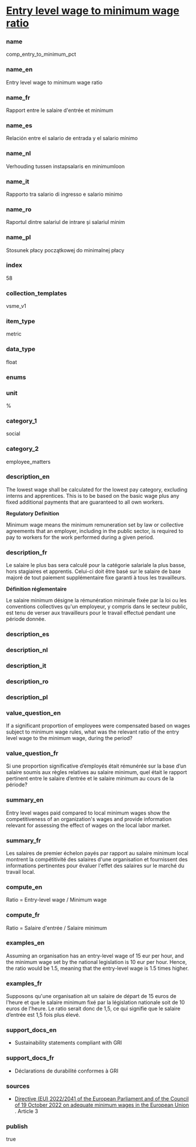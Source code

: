 
# [Entry level wage to minimum wage ratio](#comp_entry_to_minimum_pct)

### name

comp_entry_to_minimum_pct

### name_en

Entry level wage to minimum wage ratio

### name_fr

Rapport entre le salaire d'entrée et minimum

### name_es

Relación entre el salario de entrada y el salario mínimo

### name_nl

Verhouding tussen instapsalaris en minimumloon

### name_it

Rapporto tra salario di ingresso e salario minimo

### name_ro

Raportul dintre salariul de intrare și salariul minim

### name_pl

Stosunek płacy początkowej do minimalnej płacy

### index

58

### collection_templates

vsme_v1

### item_type

metric

### data_type

float

### enums



### unit

%

### category_1

social

### category_2

employee_matters

### description_en

The lowest wage shall be calculated for the lowest pay category, excluding interns and apprentices.
This is to be based on the basic wage plus any fixed additional payments that are guaranteed to all
own workers.

**Regulatory Definition**

Minimum wage means the minimum remuneration set by law or collective agreements that an employer,
including in the public sector, is required to pay to workers for the work performed during a given
period.


### description_fr

Le salaire le plus bas sera calculé pour la catégorie salariale la plus basse, hors stagiaires et
apprentis. Celui-ci doit être basé sur le salaire de base majoré de tout paiement supplémentaire
fixe garanti à tous les travailleurs.

**Définition réglementaire**

Le salaire minimum désigne la rémunération minimale fixée par la loi ou les conventions collectives
qu'un employeur, y compris dans le secteur public, est tenu de verser aux travailleurs pour le
travail effectué pendant une période donnée.

### description_es

### description_nl

### description_it

### description_ro

### description_pl


### value_question_en

If a significant proportion of employees were compensated based on wages subject to
minimum wage rules, what was the relevant ratio of the entry level wage to the minimum wage,
during the period?

### value_question_fr

Si une proportion significative d’employés était rémunérée sur la base d’un salaire soumis aux
règles relatives au salaire minimum, quel était le rapport pertinent entre le salaire d’entrée et
le salaire minimum au cours de la période?

### summary_en

Entry level wages paid compared to local minimum wages show the competitiveness of an
organization's wages and provide information relevant for assessing the effect of wages on the
local labor market.

### summary_fr

Les salaires de premier échelon payés par rapport au salaire minimum local montrent la
compétitivité des salaires d'une organisation et fournissent des informations pertinentes
pour évaluer l'effet des salaires sur le marché du travail local.

### compute_en

Ratio = Entry-level wage / Minimum wage

### compute_fr

Ratio = Salaire d'entrée / Salaire minimum

### examples_en

Assuming an organisation has an entry-level wage of 15 eur per hour, and the minimum wage set by
the national legislation is 10 eur per hour. Hence, the ratio would be 1.5, meaning that the
entry-level wage is 1.5 times higher.

### examples_fr

Supposons qu'une organisation ait un salaire de départ de 15 euros de l'heure et que le salaire
minimum fixé par la législation nationale soit de 10 euros de l'heure. Le ratio serait donc de
1,5, ce qui signifie que le salaire d’entrée est 1,5 fois plus élevé.

### support_docs_en

- Sustainability statements compliant with GRI 

### support_docs_fr

- Déclarations de durabilité conformes à GRI

### sources

- [Directive (EU) 2022/2041 of the European Parliament and of the Council of 19 October 2022 on adequate minimum wages in the European Union](https://eur-lex.europa.eu/legal-content/EN/TXT/?uri=CELEX%3A32022L2041)
. Article 3

### publish

true
